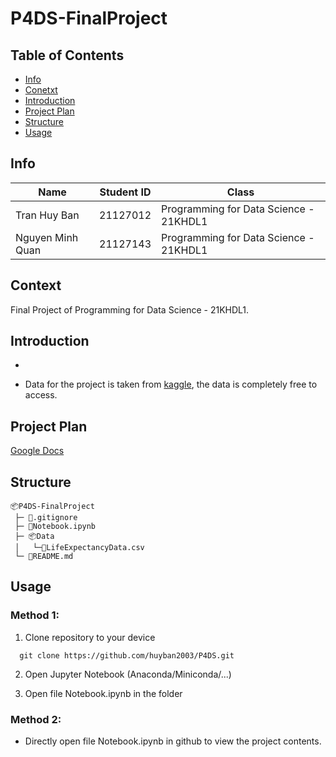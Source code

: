 # P4DS-FinalProject

## Table of Contents

 - [Info](#info)
 - [Conetxt](#context)
 - [Introduction](#introduction)
 - [Project Plan](#project-plan)
 - [Structure](#structure)
 - [Usage](#usage)

## Info

| Name             | Student ID | Class                                | 
|------------------|------------|--------------------------------------|
| Tran Huy Ban     | 21127012   |Programming for Data Science - 21KHDL1|
| Nguyen Minh Quan | 21127143   |Programming for Data Science - 21KHDL1|

## Context

Final Project of Programming for Data Science - 21KHDL1.

## Introduction

-

- Data for the project is taken from [kaggle](https://www.kaggle.com/datasets/kumarajarshi/life-expectancy-who), the data is completely free to access.

## Project Plan

[Google Docs](https://docs.google.com/document/d/1-DmU7-sRuqkwM8OxN_qgs3zILV9BRisZw_LR21Io6Xw)

## Structure

```
📦P4DS-FinalProject
 ├─ 📜.gitignore
 ├─ 📜Notebook.ipynb
 ├─ 📦Data
 │   └─📜LifeExpectancyData.csv
 └─ 📜README.md
```

## Usage

### Method 1:

1. Clone repository to your device

```
  git clone https://github.com/huyban2003/P4DS.git
```

2. Open Jupyter Notebook (Anaconda/Miniconda/...)

3. Open file Notebook.ipynb in the folder

### Method 2:

 - Directly open file Notebook.ipynb in github to view the project contents.

